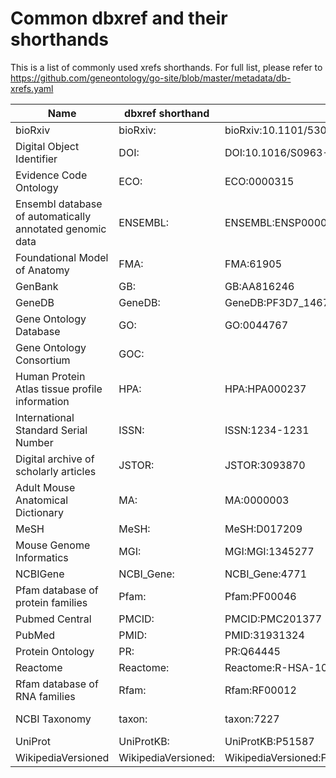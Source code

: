 # Common dbxref and their shorthands

This is a list of commonly used xrefs shorthands. For full list, please refer to https://github.com/geneontology/go-site/blob/master/metadata/db-xrefs.yaml

| Name                                                     | dbxref shorthand    | Example                                            | Expanded                                                      |
| -------------------------------------------------------- | ------------------- | -------------------------------------------------- | ------------------------------------------------------------- |
| bioRxiv                                                  | bioRxiv:            | bioRxiv:10.1101/530881v2                           | https://www.biorxiv.org/                                      |
| Digital Object Identifier                                | DOI:                | DOI:10.1016/S0963-9969(99)00021-6                  | http://dx.doi.org/                                            |
| Evidence Code Ontology                                   | ECO:                | ECO:0000315                                        | http://www.evidenceontology.org/browse/#ECO_                 |
| Ensembl database of automatically annotated genomic data | ENSEMBL:            | ENSEMBL:ENSP00000265949                            | http://www.ensembl.org/id/                                    |
| Foundational Model of Anatomy                            | FMA:                | FMA:61905                                          | http://purl.obolibrary.org/obo/FMA_                          |
| GenBank                                                  | GB:                 | GB:AA816246                                        | http://www.ncbi.nlm.nih.gov/Genbank/                          |
| GeneDB                                                   | GeneDB:             | GeneDB:PF3D7_1467300                              | http://identifiers.org/genedb/                                |
| Gene Ontology Database                                   | GO:                 | GO:0044767                                         | http://amigo.geneontology.org/amigo/term/GO:                  |
| Gene Ontology Consortium                                 | GOC:                |                                                    | http://www.geneontology.org/                                  |
| Human Protein Atlas tissue profile information           | HPA:                | HPA:HPA000237                                      | http://www.proteinatlas.org/tissue_profile.php?antibody_id= |
| International Standard Serial Number                     | ISSN:               | ISSN:1234-1231                                     | http://www.issn.org/                                          |
| Digital archive of scholarly articles                    | JSTOR:              | JSTOR:3093870                                      | https://www.jstor.org/stable/                                 |
| Adult Mouse Anatomical Dictionary                        | MA:                 | MA:0000003                                         | http://www.informatics.jax.org/searches/AMA.cgi?id=MA:        |
| MeSH                                                     | MeSH:               | MeSH:D017209                                       | http://id.nlm.nih.gov/mesh/                                   |
| Mouse Genome Informatics                                 | MGI:                | MGI:MGI:1345277                                    | http://www.informatics.jax.org/accession/                     |
| NCBIGene                                                 | NCBI_Gene:         | NCBI_Gene:4771                                    | https://www.ncbi.nlm.nih.gov/gene/                            |
| Pfam database of protein families                        | Pfam:               | Pfam:PF00046                                       | https://pfam.xfam.org/family/                                 |
| Pubmed Central                                           | PMCID:              | PMCID:PMC201377                                    | https://www.ncbi.nlm.nih.gov/pmc/articles/                    |
| PubMed                                                   | PMID:               | PMID:31931324                                      | https://www.ncbi.nlm.nih.gov/pubmed/31931324                  |
| Protein Ontology                                         | PR:                 | PR:Q64445                                          | https://proconsortium.org/app/entry/PR_                      |
| Reactome                                                 | Reactome:           | Reactome:R-HSA-109582                              | https://www.reactome.org/content/detail/                      |
| Rfam database of RNA families                            | Rfam:               | Rfam:RF00012                                       | https://rfam.org/family/                                      |
| NCBI Taxonomy                                            | taxon:              | taxon:7227                                         | http://www.ncbi.nlm.nih.gov/Taxonomy/Browser/wwwtax.cgi?id=   |
| UniProt                                                  | UniProtKB:          | UniProtKB:P51587                                   | https://www.uniprot.org/uniprot/                              |
| WikipediaVersioned                                       | WikipediaVersioned: | WikipediaVersioned:Fallopian_tube&oldid=998395727 | https://en.wikipedia.org/w/index.php?title=                   |